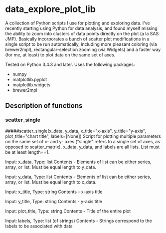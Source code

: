 # data_explore_plot_lib
A collection of Python scripts I use for plotting and exploring data. I've recently starting using Python for data analysis, and found myself missing the ability to zoom into clusters of data points directly on the plot (a la SAS JMP). Basically incorporates a bunch of scatter plot modifications in a single script to be run automatically, including more pleasant coloring (via brewer2mpl), rectangular-selection zooming (via Widgets) and a faster way (for me, at least) to plot data on the same set of axes.

Tested on Python 3.4.3 and later.
Uses the following packages:
- numpy
- matplotlib.pyplot 
- matplotlib.widgets 
- brewer2mpl

## Description of functions
### scatter_single
#####scatter_single(x_data, y_data, x_title="x-axis", y_title="y-axis", plot_title="chart title", labels=[None])
Script for plotting multiple parameters on the same set of x- and y- 
axes ("single" refers to a single set of axes, as opposed to scatter_matrix).
x_data, y_data, and labels are all lists.  List must be at least length==1.

Input: x_data, Type: list
Contents - Elements of list can be either series, array, or list. Must be equal length to y_data.

Input: y_data, Type: list
Contents - Elements of list can be either series, array, or list. Must be equal length to x_data.

Input: x_title, Type: string
Contents - x-axis title

Input: y_title, Type: string
Contents - y-axis title

Input: plot_title, Type: string
Contents - Title of the entire plot

Input: labels, Type: list (of strings)
Contents - Strings correspond to the labels to be associated with data
